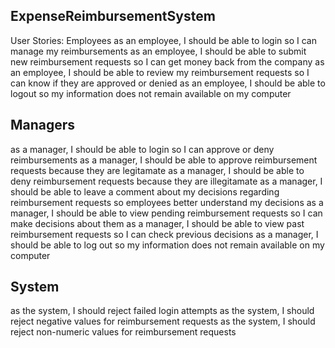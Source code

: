 ## ExpenseReimbursementSystem
  User Stories:
      Employees
        as an employee, I should be able to login so I can manage my reimbursements
        as an employee, I should be able to submit new reimbursement requests so I can get money back from the company
        as an employee, I should be able to review my reimbursement requests so I can know if they are approved or denied
        as an employee, I should be able to logout so my information does not remain available on my computer
##    Managers
as a manager, I should be able to login so I can approve or deny reimbursements
        as a manager, I should be able to approve reimbursement requests because they are legitamate
        as a manager, I should be able to deny reimbursement requests because they are illegitamate
        as a manager, I should be able to leave a comment about my decisions regarding reimbursement requests so employees better understand my decisions
        as a manager, I should be able to view pending reimbursement requests so I can make decisions about them
        as a manager, I should be able to view past reimbursement requests so I can check previous decisions
        as a manager, I should be able to log out so my information does not remain available on my computer
## System
as the system, I should reject failed login attempts
        as the system, I should reject negative values for reimbursement requests
        as the system, I should reject non-numeric values for reimbursement requests
